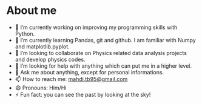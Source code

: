 # About me






- 🔭 I’m currently working on improving my programming skills with Python.
- 🌱 I’m currently learning Pandas, git and github. I am familiar with Numpy and matplotlib.pyplot.
- 👯 I’m looking to collaborate on Physics related data analysis projects and develop physics codes.
- 🤔 I’m looking for help with anything which can put me in a higher level.
- 💬 Ask me about anything, except for personal informations.
- 📫 How to reach me: mahdi.tb95@gmail.com
- 😄 Pronouns: Him/Hi
- ⚡ Fun fact: you can see the past by looking at the sky!
  

